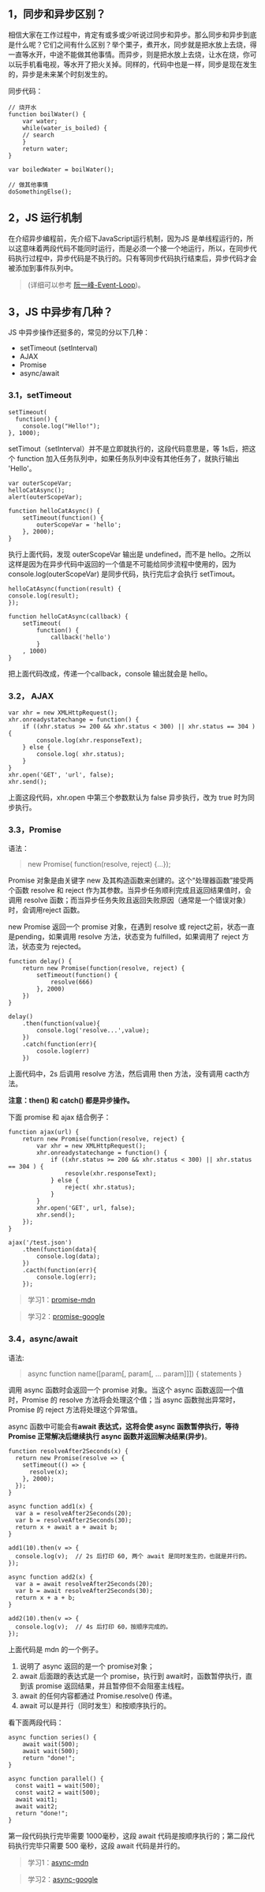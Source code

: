 
## 1，同步和异步区别？

  相信大家在工作过程中，肯定有或多或少听说过同步和异步。那么同步和异步到底是什么呢？它们之间有什么区别？举个栗子，煮开水，同步就是把水放上去烧，得一直等水开，中途不能做其他事情。而异步，则是把水放上去烧，让水在烧，你可以玩手机看电视，等水开了把火关掉。同样的，代码中也是一样，同步是现在发生的，异步是未来某个时刻发生的。
  
  同步代码：
  
    // 烧开水
    function boilWater() {
        var water;
        while(water_is_boiled) {
        // search
        }
        return water;
    }
    
    var boiledWater = boilWater();
    
    // 做其他事情
    doSomethingElse();
  
## 2，JS 运行机制

在介绍异步编程前，先介绍下JavaScript运行机制，因为JS 是单线程运行的，所以这意味着两段代码不能同时运行，而是必须一个接一个地运行，所以，在同步代码执行过程中，异步代码是不执行的。只有等同步代码执行结束后，异步代码才会被添加到事件队列中。
> (详细可以参考 [阮一峰-Event-Loop](http://www.ruanyifeng.com/blog/2014/10/event-loop.html))。

## 3，JS 中异步有几种？

JS 中异步操作还挺多的，常见的分以下几种：
    
-   setTimeout (setInterval)
-   AJAX
-   Promise
-   async/await

### 3.1，setTimeout

    setTimeout(
      function() { 
        console.log("Hello!");
    }, 1000);

setTimout（setInterval）并不是立即就执行的，这段代码意思是，等 1s后，把这个 function 加入任务队列中，如果任务队列中没有其他任务了，就执行输出 'Hello'。

    var outerScopeVar; 
    helloCatAsync(); 
    alert(outerScopeVar);
    
    function helloCatAsync() {     
        setTimeout(function() {         
            outerScopeVar = 'hello';     
        }, 2000); 
    }
    
执行上面代码，发现 outerScopeVar 输出是 undefined，而不是 hello。之所以这样是因为在异步代码中返回的一个值是不可能给同步流程中使用的，因为 console.log(outerScopeVar) 是同步代码，执行完后才会执行 setTimout。

    helloCatAsync(function(result) {
    console.log(result);
    });
    
    function helloCatAsync(callback) {
        setTimeout(
            function() {
                callback('hello')
            }
        , 1000)
    }

把上面代码改成，传递一个callback，console 输出就会是 hello。

### 3.2， AJAX

    var xhr = new XMLHttpRequest();
    xhr.onreadystatechange = function() {
        if ((xhr.status >= 200 && xhr.status < 300) || xhr.status == 304 ) {
            console.log(xhr.responseText);
        } else {
            console.log( xhr.status);
        }
    }
    xhr.open('GET', 'url', false);
    xhr.send();
   

上面这段代码，xhr.open 中第三个参数默认为 false 异步执行，改为 true 时为同步执行。

### 3.3，Promise

语法：
> new Promise( function(resolve, reject) {...});

Promise 对象是由关键字 new 及其构造函数来创建的。这个“处理器函数”接受两个函数 resolve 和 reject 作为其参数。当异步任务顺利完成且返回结果值时，会调用 resolve 函数；而当异步任务失败且返回失败原因（通常是一个错误对象）时，会调用reject 函数。

new Promise 返回一个 promise 对象，在遇到 resolve 或 reject之前，状态一直是pending，如果调用 resolve 方法，状态变为 fulfilled，如果调用了 reject 方法，状态变为 rejected。


    function delay() {
        return new Promise(function(resolve, reject) {
            setTimeout(function() {
                resolve(666)
            }, 2000)
        })
    }
    
    delay()
        .then(function(value){
            console.log('resolve...',value);
        })
        .catch(function(err){
            cosole.log(err)
        })
    
上面代码中，2s 后调用 resolve 方法，然后调用 then 方法，没有调用 cacth方法。

**注意：then() 和 catch() 都是异步操作。**

下面 promise 和 ajax 结合例子：

    function ajax(url) {
        return new Promise(function(resolve, reject) {
            var xhr = new XMLHttpRequest();
            xhr.onreadystatechange = function() {
                if ((xhr.status >= 200 && xhr.status < 300) || xhr.status == 304 ) {
                    resovle(xhr.responseText);
                } else {
                    reject( xhr.status);
                }
            }
            xhr.open('GET', url, false);
            xhr.send();
        });
    }
    
    ajax('/test.json')
        .then(function(data){
            console.log(data);
        })
        .cacth(function(err){
            console.log(err);
        });
    



> 学习1：[promise-mdn](https://developer.mozilla.org/zh-CN/docs/Web/JavaScript/Reference/Global_Objects/Promise)

> 学习2：[promise-google](https://developers.google.com/web/fundamentals/primers/promises)

### 3.4，async/await

语法:

> async function name([param[, param[, ... param]]]) { statements }

调用 async 函数时会返回一个 promise 对象。当这个 async 函数返回一个值时，Promise 的 resolve 方法将会处理这个值；当 async 函数抛出异常时，Promise 的 reject 方法将处理这个异常值。

async 函数中可能会有**await 表达式，这将会使 async 函数暂停执行，等待 Promise 正常解决后继续执行 async 函数并返回解决结果(异步)**。

    function resolveAfter2Seconds(x) {
      return new Promise(resolve => {
        setTimeout(() => {
          resolve(x);
        }, 2000);
      });
    }
    
    async function add1(x) {
      var a = resolveAfter2Seconds(20);
      var b = resolveAfter2Seconds(30);
      return x + await a + await b;
    }
    
    add1(10).then(v => {
      console.log(v);  // 2s 后打印 60, 两个 await 是同时发生的，也就是并行的。
    });
    
    async function add2(x) {
      var a = await resolveAfter2Seconds(20);
      var b = await resolveAfter2Seconds(30);
      return x + a + b;
    }
    
    add2(10).then(v => {
      console.log(v);  // 4s 后打印 60，按顺序完成的。
    });

上面代码是 mdn 的一个例子。
1. 说明了 async 返回的是一个 promise对象；
2. await 后面跟的表达式是一个 promise，执行到 await时，函数暂停执行，直到该 promise 返回结果，并且暂停但不会阻塞主线程。
3. await 的任何内容都通过 Promise.resolve() 传递。
4. await 可以是并行（同时发生）和按顺序执行的。

看下面两段代码：

    async function series() {
        await wait(500);
        await wait(500);
        return "done!";
    }

    async function parallel() {
      const wait1 = wait(500);
      const wait2 = wait(500);
      await wait1;
      await wait2;
      return "done!";
    }

第一段代码执行完毕需要 1000毫秒，这段 await 代码是按顺序执行的；第二段代码执行完毕只需要 500 毫秒，这段 await 代码是并行的。


> 学习1：[async-mdn](https://developer.mozilla.org/zh-CN/docs/Web/JavaScript/Reference/Statements/async_function)

> 学习2：[async-google](https://developers.google.com/web/fundamentals/primers/async-functions)
